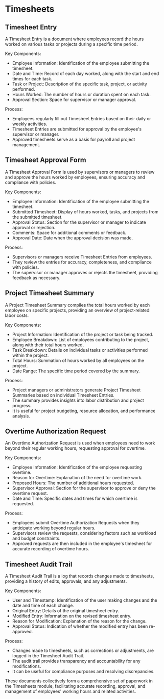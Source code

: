 # Timesheets

## Timesheet Entry

A Timesheet Entry is a document where employees record the hours worked on various tasks or projects during a specific time period.

Key Components:

* Employee Information: Identification of the employee submitting the timesheet.
* Date and Time: Record of each day worked, along with the start and end times for each task.
* Task or Project: Description of the specific task, project, or activity performed.
* Hours Worked: The number of hours or duration spent on each task.
* Approval Section: Space for supervisor or manager approval.

Process:

* Employees regularly fill out Timesheet Entries based on their daily or weekly activities.
* Timesheet Entries are submitted for approval by the employee's supervisor or manager.
* Approved timesheets serve as a basis for payroll and project management.

## Timesheet Approval Form

A Timesheet Approval Form is used by supervisors or managers to review and approve the hours worked by employees, ensuring accuracy and compliance with policies.

Key Components:

* Employee Information: Identification of the employee submitting the timesheet.
* Submitted Timesheet: Display of hours worked, tasks, and projects from the submitted timesheet.
* Approval Status: Section for the supervisor or manager to indicate approval or rejection.
* Comments: Space for additional comments or feedback.
* Approval Date: Date when the approval decision was made.

Process:

* Supervisors or managers receive Timesheet Entries from employees.
* They review the entries for accuracy, completeness, and compliance with policies.
* The supervisor or manager approves or rejects the timesheet, providing feedback as necessary.

## Project Timesheet Summary

A Project Timesheet Summary compiles the total hours worked by each employee on specific projects, providing an overview of project-related labor costs.

Key Components:

* Project Information: Identification of the project or task being tracked.
* Employee Breakdown: List of employees contributing to the project, along with their total hours worked.
* Task Breakdown: Details on individual tasks or activities performed within the project.
* Total Hours: Summation of hours worked by all employees on the project.
* Date Range: The specific time period covered by the summary.

Process:

* Project managers or administrators generate Project Timesheet Summaries based on individual Timesheet Entries.
* The summary provides insights into labor distribution and project progress.
* It is useful for project budgeting, resource allocation, and performance analysis.

## Overtime Authorization Request

An Overtime Authorization Request is used when employees need to work beyond their regular working hours, requesting approval for overtime.

Key Components:

* Employee Information: Identification of the employee requesting overtime.
* Reason for Overtime: Explanation of the need for overtime work.
* Proposed Hours: The number of additional hours requested.
* Supervisor Approval: Section for the supervisor to approve or deny the overtime request.
* Date and Time: Specific dates and times for which overtime is requested.

Process:

* Employees submit Overtime Authorization Requests when they anticipate working beyond regular hours.
* Supervisors review the requests, considering factors such as workload and budget constraints.
* Approved requests are then included in the employee's timesheet for accurate recording of overtime hours.

## Timesheet Audit Trail

A Timesheet Audit Trail is a log that records changes made to timesheets, providing a history of edits, approvals, and any adjustments.

Key Components:

* User and Timestamp: Identification of the user making changes and the date and time of each change.
* Original Entry: Details of the original timesheet entry.
* Modified Entry: Information on the revised timesheet entry.
* Reason for Modification: Explanation of the reason for the change.
* Approval Status: Indication of whether the modified entry has been re-approved.

Process:

* Changes made to timesheets, such as corrections or adjustments, are logged in the Timesheet Audit Trail.
* The audit trail provides transparency and accountability for any modifications.
* It can be useful for compliance purposes and resolving discrepancies.

These documents collectively form a comprehensive set of paperwork in the Timesheets module, facilitating accurate recording, approval, and management of employees' working hours and related activities.